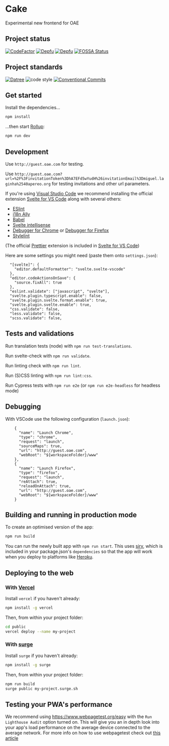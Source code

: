 # Cake

Experimental new frontend for OAE

## Project status

<!-- current project status -->

[![CodeFactor](https://www.codefactor.io/repository/github/oaeproject/cake/badge)](https://www.codefactor.io/repository/github/oaeproject/cake)
[![Depfu](https://badges.depfu.com/badges/a370cfe7f14430c3faace6ebe5b8a6c7/overview.svg)](https://depfu.com/github/oaeproject/Cake?project_id=29893)
[![Depfu](https://badges.depfu.com/badges/a370cfe7f14430c3faace6ebe5b8a6c7/count.svg)](https://depfu.com/github/oaeproject/Cake?project_id=29893)
[![FOSSA Status](https://app.fossa.com/api/projects/git%2Bgithub.com%2Fbrecke%2FCake.svg?type=shield)](https://app.fossa.com/projects/git%2Bgithub.com%2Fbrecke%2FCake?ref=badge_shield)

## Project standards

<!-- standards used in project -->

[![Datree](https://img.shields.io/badge/policy%20by-datree-yellow)](https://datree.io/?src=badge)
![code style](https://img.shields.io/badge/code_style-prettier-ff69b4.svg)
[![Conventional Commits](https://img.shields.io/badge/Conventional%20Commits-1.0.0-yellow.svg)](https://conventionalcommits.org)

## Get started

Install the dependencies...

```bash
npm install
```

...then start [Rollup](https://rollupjs.org):

```bash
npm run dev
```

## Development

Use `http://guest.oae.com` for testing.

Use `http://guest.oae.com?url=%2F%3FinvitationToken%3DhA7EFd5wYudH%26invitationEmail%3Dmiguel.laginha%2540apereo.org` for testing invitations and other url parameters.

If you're using [Visual Studio Code](https://code.visualstudio.com/) we recommend installing the official extension [Svelte for VS Code](https://marketplace.visualstudio.com/items?itemName=svelte.svelte-vscode) along with several others:

- [ESlint](https://marketplace.visualstudio.com/items?itemName=dbaeumer.vscode-eslint)
- [i18n Ally](https://marketplace.visualstudio.com/items?itemName=lokalise.i18n-ally)
- [Babel](https://marketplace.visualstudio.com/items?itemName=mgmcdermott.vscode-language-babel)
- [Svelte intellisense](https://marketplace.visualstudio.com/items?itemName=ardenivanov.svelte-intellisense)
- [Debugger for Chrome](https://marketplace.visualstudio.com/items?itemName=msjsdiag.debugger-for-chrome) or [Debugger for Firefox](https://marketplace.visualstudio.com/items?itemName=firefox-devtools.vscode-firefox-debug)
- [Stylelint](https://marketplace.visualstudio.com/items?itemName=stylelint.vscode-stylelint)

(The official [Prettier](https://marketplace.visualstudio.com/items?itemName=esbenp.prettier-vscode) extension is included in [Svelte for VS Code](https://marketplace.visualstudio.com/items?itemName=svelte.svelte-vscode))

Here are some settings you might need (paste them onto `settings.json`):

```
  "[svelte]": {
    "editor.defaultFormatter": "svelte.svelte-vscode"
  },
  "editor.codeActionsOnSave": {
    "source.fixAll": true
  },
  "eslint.validate": ["javascript", "svelte"],
  "svelte.plugin.typescript.enable": false,
  "svelte.plugin.svelte.format.enable": true,
  "svelte.plugin.svelte.enable": true,
  "css.validate": false,
  "less.validate": false,
  "scss.validate": false,
```

## Tests and validations

Run translation tests (node) with `npm run test-translations`.

Run svelte-check with `npm run validate`.

Run linting check with `npm run lint`.

Run (S)CSS linting with `npm run lint:css`.

Run Cypress tests with `npm run e2e` (or `npm run e2e-headless` for headless mode)

## Debugging

With VSCode use the following configuration (`launch.json`):

```
    {
      "name": "Launch Chrome",
      "type": "chrome",
      "request": "launch",
      "sourceMaps": true,
      "url": "http://guest.oae.com",
      "webRoot": "${workspaceFolder}/www"
    },
    {
      "name": "Launch Firefox",
      "type": "firefox",
      "request": "launch",
      "reAttach": true,
      "reloadOnAttach": true,
      "url": "http://guest.oae.com",
      "webRoot": "${workspaceFolder}/www"
    }
```

## Building and running in production mode

To create an optimised version of the app:

```bash
npm run build
```

You can run the newly built app with `npm run start`. This uses [sirv](https://github.com/lukeed/sirv), which is included in your package.json's `dependencies` so that the app will work when you deploy to platforms like [Heroku](https://heroku.com).

## Deploying to the web

### With [Vercel](https://vercel.com)

Install `vercel` if you haven't already:

```bash
npm install -g vercel
```

Then, from within your project folder:

```bash
cd public
vercel deploy --name my-project
```

### With [surge](https://surge.sh/)

Install `surge` if you haven't already:

```bash
npm install -g surge
```

Then, from within your project folder:

```bash
npm run build
surge public my-project.surge.sh
```

## Testing your PWA's performance

We recommend using https://www.webpagetest.org/easy with the `Run Lighthouse Audit` option turned on.
This will give you an in depth look into your app's load performance on the average device connected to the average network.
For more info on how to use webpagetest check out [this article](https://zoompf.com/blog/2015/07/the-seo-experts-guide-to-web-performance-using-webpagetest-2)
